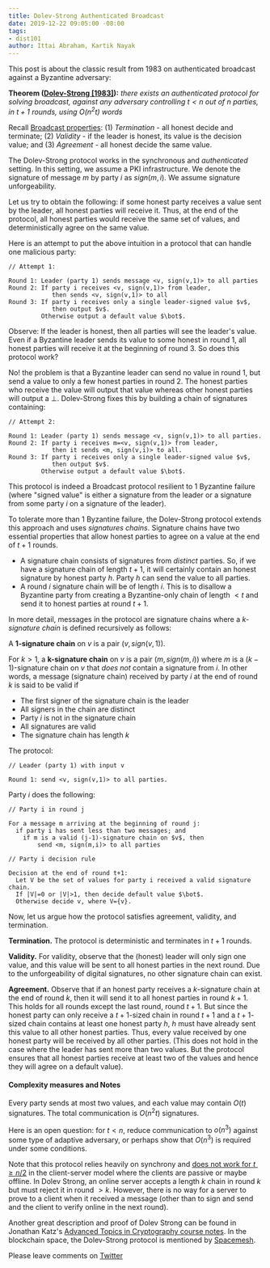 ```yaml
---
title: Dolev-Strong Authenticated Broadcast
date: 2019-12-22 09:05:00 -08:00
tags:
- dist101
author: Ittai Abraham, Kartik Nayak
---
```


This post is about the classic result from 1983 on authenticated broadcast against a Byzantine adversary:

**Theorem ([Dolev-Strong \[1983\]](https://www.cse.huji.ac.il/~dolev/pubs/authenticated.pdf)):** *there exists an authenticated protocol for solving broadcast, against any adversary controlling $t<n$ out of $n$ parties, in $t+1$ rounds, using $O(n^2t)$ words*


Recall [Broadcast properties](https://decentralizedthoughts.github.io/2019-06-27-defining-consensus/): (1) *Termination* -  all honest decide and terminate; (2) *Validity* - if the leader is honest, its value is the decision value; and (3) *Agreement* - all honest decide the same value.


The Dolev-Strong protocol works in the synchronous and *authenticated* setting. In this setting, we assume a PKI infrastructure. We denote the signature of message $m$ by party $i$ as $sign(m,i)$. We assume signature unforgeability.

Let us try to obtain the following: if some honest party receives a value sent by the leader, all honest parties will receive it. Thus, at the end of the protocol, all honest parties would receive the same set of values, and deterministically agree on the same value.

Here is an attempt to put the above intuition in a protocol that can handle one malicious party:

```
// Attempt 1:

Round 1: Leader (party 1) sends message <v, sign(v,1)> to all parties
Round 2: If party i receives <v, sign(v,1)> from leader,
            then sends <v, sign(v,1)> to all
Round 3: If party i receives only a single leader-signed value $v$,
            then output $v$.
         Otherwise output a default value $\bot$.
```

Observe: If the leader is honest, then all parties will see the leader's value. Even if a Byzantine leader sends its value to some honest in round 1, all honest parties will receive it at the beginning of round 3. So does this protocol work?

No! the problem is that a Byzantine leader can send no value in round 1, but send a value to only a few honest parties in round 2. The honest parties who receive the value will output that value whereas other honest parties will output a $\bot$. Dolev-Strong fixes this by building a chain of signatures containing:


```
// Attempt 2:

Round 1: Leader (party 1) sends message <v, sign(v,1)> to all parties.
Round 2: If party i receives m=<v, sign(v,1)> from leader,
            then it sends <m, sign(v,i)> to all.
Round 3: If party i receives only a single leader-signed value $v$,
            then output $v$.
         Otherwise output a default value $\bot$.
```

This protocol is indeed a Broadcast protocol resilient to 1 Byzantine failure (where "signed value" is either a signature from the leader or a signature from some party $i$ on a signature of the leader).

To tolerate more than 1 Byzantine failure, the Dolev-Strong protocol extends this approach and uses *signatures chains*. Signature chains have two essential properties that allow honest parties to agree on a value at the end of $t+1$ rounds.
- A signature chain consists of signatures from *distinct* parties. So, if we have a signature chain of length $t+1$, it will certainly contain an honest signature by honest party $h$. Party $h$ can send the value to all parties.
- A round $i$ signature chain will be of length $i$. This is to disallow a Byzantine party from creating a Byzantine-only chain of length $< t$ and send it to honest parties at round $t+1$.

In more detail, messages in the protocol are signature chains where a *k-signature chain* is defined recursively as follows:

A **1-signature chain** on $v$ is a pair $(v, sign(v,1))$.

For $k>1$, a **k-signature chain** on $v$ is a pair $(m, sign (m,i))$ where $m$ is a $(k-1)$-signature chain on $v$ that *does not* contain a signature from $i$. In other words, a message (signature chain) received by party $i$ at the end of round $k$ is said to be valid if
- The first signer of the signature chain is the leader
- All signers in the chain are distinct
- Party $i$ is not in the signature chain
- All signatures are valid
- The signature chain has length $k$


The protocol:
```
// Leader (party 1) with input v

Round 1: send <v, sign(v,1)> to all parties.
```

Party $i$ does the following:
```
// Party i in round j

For a message m arriving at the beginning of round j:
  if party i has sent less than two messages; and
    if m is a valid (j-1)-signature chain on $v$, then
        send <m, sign(m,i)> to all parties
```



```
// Party i decision rule

Decision at the end of round t+1:
  Let V be the set of values for party i received a valid signature chain.
  If |V|=0 or |V|>1, then decide default value $\bot$.
  Otherwise decide v, where V={v}.
```

Now, let us argue how the protocol satisfies agreement, validity, and termination.

**Termination.** The protocol is deterministic and terminates in $t+1$ rounds.

**Validity.** For validity, observe that the (honest) leader will only sign one value, and this value will be sent to all honest parties in the next round. Due to the unforgeability of digital signatures, no other signature chain can exist.

**Agreement.** Observe that if an honest party receives a $k$-signature chain at the end of round $k$, then it will send it to all honest parties in round $k+1$. This holds for all rounds except the last round, round $t+1$. But since the honest party can only receive a $t+1$-sized chain in round $t+1$ and a $t+1$-sized chain contains at least one honest party $h$, $h$ must have already sent this value to all other honest parties. Thus, every value received by one honest party will be received by all other parties. (This does not hold in the case where the leader has sent more than two values. But the protocol ensures that all honest parties receive at least two of the values and hence they will agree on a default value).

#### Complexity measures and Notes
Every party sends at most two values, and each value may contain $O(t)$ signatures. The total communication is $O(n^2t)$ signatures.

Here is an open question: for $t<n$, reduce communication to $o(n^3)$ against some type of adaptive adversary, or perhaps show that $O(n^3)$ is required under some conditions.

Note that this protocol relies heavily on synchrony and [does not work for $t \geq n/2$](https://decentralizedthoughts.github.io/2019-11-02-primary-backup-for-2-servers-and-omission-failures-is-impossible/) in the client-server model where the clients are passive or maybe offline.
In Dolev Strong,  an online server accepts a length $k$ chain in round $k$ but must reject it in round $>k$. However, there is no way for a server to prove to a client when it received a message (other than to sign and send and the client to verify online in the next round).

Another great description and proof of Dolev Strong can be found in Jonathan Katz's [Advanced Topics in Cryptography course notes](http://www.cs.umd.edu/~jkatz/gradcrypto2/NOTES/lecture26.pdf). In the blockchain space, the Dolev-Strong protocol is mentioned by [Spacemesh](https://spacemesh.io/byzantine-agreement-algorithms-and-dolev-strong/).

Please leave comments on [Twitter](https://twitter.com/ittaia/status/1208871356516966401?s=20)
